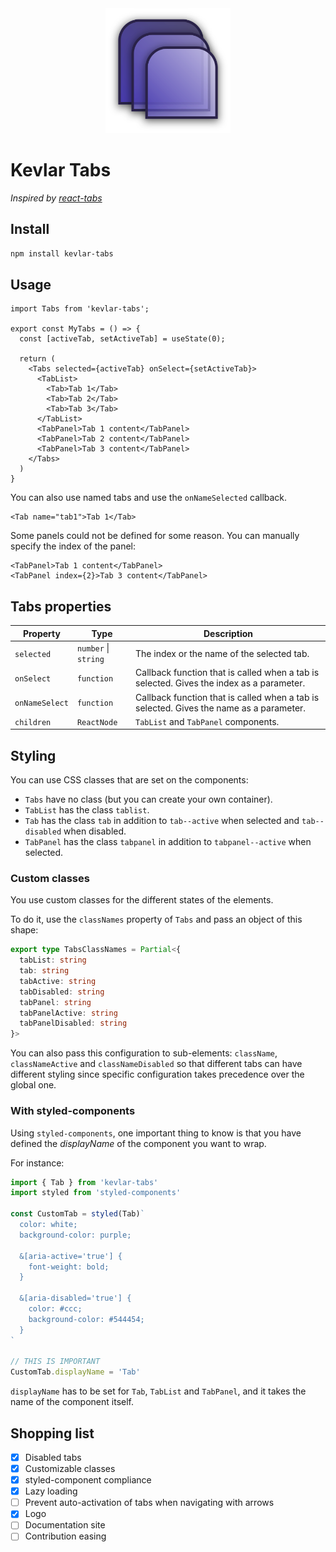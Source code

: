 <div align="center">
  <img width="200" height="200" src="logo.svg" alt="Kevlar Tabs" />
</div>

# Kevlar Tabs

_Inspired by [react-tabs](https://www.npmjs.com/package/react-tabs)_

## Install

```sh
npm install kevlar-tabs
```

## Usage

```tsx
import Tabs from 'kevlar-tabs';

export const MyTabs = () => {
  const [activeTab, setActiveTab] = useState(0);

  return (
    <Tabs selected={activeTab} onSelect={setActiveTab}>
      <TabList>
        <Tab>Tab 1</Tab>
        <Tab>Tab 2</Tab>
        <Tab>Tab 3</Tab>
      </TabList>
      <TabPanel>Tab 1 content</TabPanel>
      <TabPanel>Tab 2 content</TabPanel>
      <TabPanel>Tab 3 content</TabPanel>
    </Tabs>
  )
}
```

You can also use named tabs and use the `onNameSelected` callback.

```tsx
<Tab name="tab1">Tab 1</Tab>
```

Some panels could not be defined for some reason. You can manually specify the index of the panel:

```tsx
<TabPanel>Tab 1 content</TabPanel>
<TabPanel index={2}>Tab 3 content</TabPanel>
```

## Tabs properties

| Property | Type | Description |
| --- | --- | --- |
| `selected` | `number` \| `string` | The index or the name of the selected tab. |
| `onSelect` | `function` | Callback function that is called when a tab is selected. Gives the index as a parameter. |
| `onNameSelect` | `function` | Callback function that is called when a tab is selected. Gives the name as a parameter. |
| `children` | `ReactNode` | `TabList` and `TabPanel` components. |

## Styling

You can use CSS classes that are set on the components:

  - `Tabs` have no class (but you can create your own container).
  - `TabList` has the class `tablist`.
  - `Tab` has the class `tab` in addition to `tab--active` when selected and `tab--disabled` when disabled.
  - `TabPanel` has the class `tabpanel` in addition to `tabpanel--active` when selected.

### Custom classes

You use custom classes for the different states of the elements.

To do it, use the `classNames` property of `Tabs` and pass an object of this shape:

```ts
export type TabsClassNames = Partial<{
  tabList: string
  tab: string
  tabActive: string
  tabDisabled: string
  tabPanel: string
  tabPanelActive: string
  tabPanelDisabled: string
}>
```

You can also pass this configuration to sub-elements: `className`, `classNameActive` and `classNameDisabled` so that different tabs can have different styling since specific configuration takes precedence over the global one.

### With styled-components

Using `styled-components`, one important thing to know is that you have defined the _displayName_ of the component you want to wrap.

For instance:

```ts
import { Tab } from 'kevlar-tabs'
import styled from 'styled-components'

const CustomTab = styled(Tab)`
  color: white;
  background-color: purple;

  &[aria-active='true'] {
    font-weight: bold;
  }

  &[aria-disabled='true'] {
    color: #ccc;
    background-color: #544454;
  }
`

// THIS IS IMPORTANT
CustomTab.displayName = 'Tab'
```

`displayName` has to be set for `Tab`, `TabList` and `TabPanel`, and it takes the name of the component itself.

## Shopping list
  
  - [x] Disabled tabs
  - [x] Customizable classes
  - [x] styled-component compliance
  - [x] Lazy loading
  - [ ] Prevent auto-activation of tabs when navigating with arrows
  - [x] Logo
  - [ ] Documentation site
  - [ ] Contribution easing
